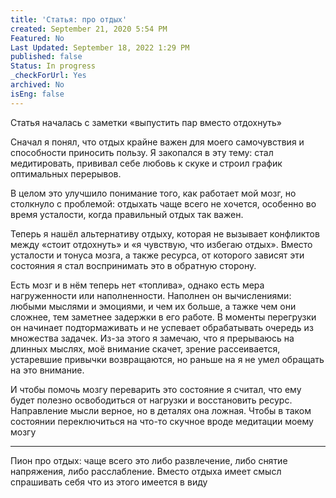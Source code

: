 ```yaml
---
title: 'Статья: про отдых'
created: September 21, 2020 5:54 PM
Featured: No
Last Updated: September 18, 2022 1:29 PM
published: false
Status: In progress
_checkForUrl: Yes
archived: No
isEng: false
---
```


Статья началась с заметки «выпустить пар вместо отдохнуть»

Сначал я понял, что отдых крайне важен для моего самочувствия и способности приносить пользу. Я закопался в эту тему: стал медитировать, прививал себе любовь к скуке и строил график оптимальных перерывов.

В целом это улучшило понимание того, как работает мой мозг, но столкнуло с проблемой: отдыхать чаще всего не хочется, особенно во время усталости, когда правильный отдых так важен.

Теперь я нашёл альтернативу отдыху, которая не вызывает конфликтов между «стоит отдохнуть» и «я чувствую, что избегаю отдых». Вместо усталости и тонуса мозга, а также ресурса, от которого зависят эти состояния я стал воспринимать это в обратную сторону.

Есть мозг и в нём теперь нет «топлива», однако есть мера нагруженности или наполненности. Наполнен он вычислениями: любыми мыслями и эмоциями, и чем их больше, а тажке чем они сложнее, тем заметнее задержки в его работе. В моменты перегрузки он начинает подтормаживать и не успевает обрабатывать очередь из множества задачек. Из-за этого я замечаю, что я прерываюсь на длинных мыслях, моё внимание скачет, зрение рассеивается, устаревшие привычки возвращаются, но раньше на я не умел обращать на это внимание.

И чтобы помочь мозгу переварить это состояние я считал, что ему будет полезно освободиться от нагрузки и восстановить ресурс. Направление мысли верное, но в 
деталях она ложная. Чтобы в таком состоянии переключиться на что-то скучное вроде медитации моему мозгу 

---

Пион про отдых: чаще всего это либо развлечение, либо снятие напряжения, либо расслабление. Вместо отдыха имеет смысл спрашивать себя что из этого имеется в виду